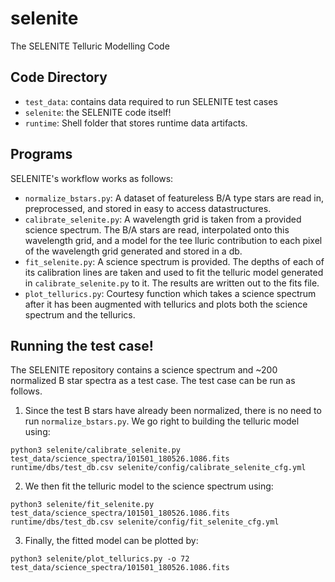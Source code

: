 # selenite
The SELENITE Telluric Modelling Code

## Code Directory
* `test_data`: contains data required to run SELENITE test cases
* `selenite`: the SELENITE code itself!
* `runtime`: Shell folder that stores runtime data artifacts.

## Programs
SELENITE's workflow works as follows: 
* `normalize_bstars.py`: A dataset of featureless B/A type stars are read in, preprocessed, and stored in easy to access datastructures.
* `calibrate_selenite.py`: A wavelength grid is taken from a provided science spectrum. The B/A stars are read, interpolated onto this wavelength grid, and a model for the tee lluric contribution to each pixel of the wavelength grid generated and stored in a db.
* `fit_selenite.py`: A science spectrum is provided. The depths of each of its calibration lines are taken and used to fit the telluric model generated in `calibrate_selenite.py` to it. The results are written out to the fits file.
* `plot_tellurics.py`: Courtesy function which takes a science spectrum after it has been augmented with tellurics and plots both the science spectrum and the tellurics.

## Running the test case!
The SELENITE repository contains a science spectrum and ~200 normalized B star spectra as a test case. The test case can be run as follows.
1. Since the test B stars have already been normalized, there is no need to run `normalize_bstars.py`. We go right to building the telluric model using:

```python3 selenite/calibrate_selenite.py test_data/science_spectra/101501_180526.1086.fits runtime/dbs/test_db.csv selenite/config/calibrate_selenite_cfg.yml```

2. We then fit the telluric model to the science spectrum using:

```python3 selenite/fit_selenite.py test_data/science_spectra/101501_180526.1086.fits runtime/dbs/test_db.csv selenite/config/fit_selenite_cfg.yml```

3. Finally, the fitted model can be plotted by:

```python3 selenite/plot_tellurics.py -o 72 test_data/science_spectra/101501_180526.1086.fits```
